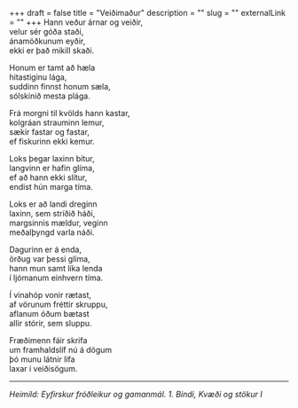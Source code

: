 +++
draft = false
title = "Veiðimaður"
description = ""
slug = ""
externalLink = ""
+++
Hann veður árnar og veiðir,  
velur sér góða staði,  
ánamöðkunum eyðir,  
ekki er það mikill skaði.  

Honum er tamt að hæla  
hitastiginu lága,  
suddinn finnst honum sæla,  
sólskinið mesta plága.  

Frá morgni til kvölds hann kastar,  
kolgráan strauminn lemur,  
sækir fastar og fastar,  
ef fiskurinn ekki kemur.  

Loks þegar laxinn bítur,  
langvinn er hafin glíma,  
ef að hann ekki slítur,  
endist hún marga tíma.  

Loks er að landi dreginn  
laxinn, sem stríðið háði,  
margsinnis mældur, veginn  
meðalþyngd varla náði.  

Dagurinn er á enda,  
örðug var þessi glíma,  
hann mun samt líka lenda  
í ljómanum einhvern tíma.  

Í vinahóp vonir rætast,  
af vörunum fréttir skruppu,  
aflanum óðum bætast  
allir stórir, sem sluppu.  

Fræðimenn fáir skrifa  
um framhaldslíf nú á dögum  
þó munu látnir lifa  
laxar í veiðisögum.  

- - - -

_Heimild: Eyfirskur fróðleikur og gamanmál. 1. Bindi, Kvæði og stökur I_
